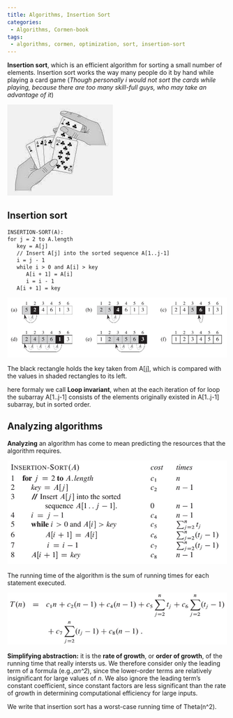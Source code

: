 ```yaml
---
title: Algorithms, Insertion Sort
categories:
 - Algorithms, Cormen-book
tags:
 - algorithms, cormen, optimization, sort, insertion-sort
---
```



**Insertion sort**, which is an efficient algorithm for sorting a small number of elements. Insertion sort works the way many people do it by hand while playing a card game (*Though personally i would not sort the cards while playing, because there are too many skill-full guys, who may take an advantage of it*)

![NoImage](/assets/images/cormenAlgorithms/cormen_fig_2_1.jpg)

## Insertion sort

```
INSERTION-SORT(A):
for j = 2 to A.length
   key = A[j]
   // Insert A[j] into the sorted sequence A[1..j-1]
   i = j - 1
   while i > 0 and A[i] > key
      A[i + 1] = A[i]
      i = i - 1
   A[i + 1] = key
```

![NoImage](/assets/images/cormenAlgorithms/cormen_fig_2_2.jpg)

The black rectangle holds the key taken from A[j], which is compared with the values in shaded rectangles to its left. 

here formaly we call **Loop invariant**, when at the each iteration of for loop the subarray A[1..j-1] consists of the elements originally existed in A[1..j-1] subarray, but in sorted order.

## Analyzing algorithms
**Analyzing** an algorithm has come to mean predicting the resources that the algorithm requires. 

![NoImage](/assets/images/cormenAlgorithms/insertionSortAnalysis.jpg)

The running time of the algorithm is the sum of running times for each statement executed.

![NoImage](/assets/images/cormenAlgorithms/insertionSortAnalysis2.jpg)


**Simplifying abstraction:** it is the **rate of growth**, or **order of growth**, of the running time that really intersts us. We therefore consider only the leading term of a formula (e.g.,*an^2*), since the lower-order terms are relatively insignificant for large values of *n*. We also ignore the leading term’s constant coefficient, since constant factors are less significant than the rate of growth in determining computational efficiency for large inputs.

We write that insertion sort has a worst-case running time of Theta(n^2).
